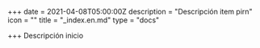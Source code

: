 +++
date = 2021-04-08T05:00:00Z
description = "Descripción item pirn"
icon = ""
title = "_index.en.md"
type = "docs"

+++
Descripción inicio
